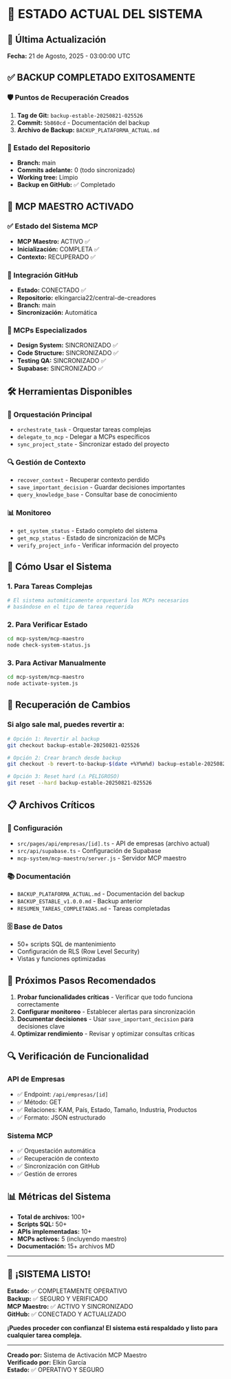 # 🎯 ESTADO ACTUAL DEL SISTEMA

## 📅 Última Actualización
**Fecha:** 21 de Agosto, 2025 - 03:00:00 UTC

## ✅ BACKUP COMPLETADO EXITOSAMENTE

### 🛡️ Puntos de Recuperación Creados
1. **Tag de Git:** `backup-estable-20250821-025526`
2. **Commit:** `5b860cd` - Documentación del backup
3. **Archivo de Backup:** `BACKUP_PLATAFORMA_ACTUAL.md`

### 🔄 Estado del Repositorio
- **Branch:** main
- **Commits adelante:** 0 (todo sincronizado)
- **Working tree:** Limpio
- **Backup en GitHub:** ✅ Completado

## 🎯 MCP MAESTRO ACTIVADO

### ✅ Estado del Sistema MCP
- **MCP Maestro:** ACTIVO ✅
- **Inicialización:** COMPLETA ✅
- **Contexto:** RECUPERADO ✅

### 🔗 Integración GitHub
- **Estado:** CONECTADO ✅
- **Repositorio:** elkingarcia22/central-de-creadores
- **Branch:** main
- **Sincronización:** Automática

### 🔄 MCPs Especializados
- **Design System:** SINCRONIZADO ✅
- **Code Structure:** SINCRONIZADO ✅
- **Testing QA:** SINCRONIZADO ✅
- **Supabase:** SINCRONIZADO ✅

## 🛠️ Herramientas Disponibles

### 🎯 Orquestación Principal
- `orchestrate_task` - Orquestar tareas complejas
- `delegate_to_mcp` - Delegar a MCPs específicos
- `sync_project_state` - Sincronizar estado del proyecto

### 🔍 Gestión de Contexto
- `recover_context` - Recuperar contexto perdido
- `save_important_decision` - Guardar decisiones importantes
- `query_knowledge_base` - Consultar base de conocimiento

### 📊 Monitoreo
- `get_system_status` - Estado completo del sistema
- `get_mcp_status` - Estado de sincronización de MCPs
- `verify_project_info` - Verificar información del proyecto

## 🚀 Cómo Usar el Sistema

### 1. Para Tareas Complejas
```bash
# El sistema automáticamente orquestará los MCPs necesarios
# basándose en el tipo de tarea requerida
```

### 2. Para Verificar Estado
```bash
cd mcp-system/mcp-maestro
node check-system-status.js
```

### 3. Para Activar Manualmente
```bash
cd mcp-system/mcp-maestro
node activate-system.js
```

## 🔄 Recuperación de Cambios

### Si algo sale mal, puedes revertir a:
```bash
# Opción 1: Revertir al backup
git checkout backup-estable-20250821-025526

# Opción 2: Crear branch desde backup
git checkout -b revert-to-backup-$(date +%Y%m%d) backup-estable-20250821-025526

# Opción 3: Reset hard (⚠️ PELIGROSO)
git reset --hard backup-estable-20250821-025526
```

## 📋 Archivos Críticos

### 🔧 Configuración
- `src/pages/api/empresas/[id].ts` - API de empresas (archivo actual)
- `src/api/supabase.ts` - Configuración de Supabase
- `mcp-system/mcp-maestro/server.js` - Servidor MCP maestro

### 📚 Documentación
- `BACKUP_PLATAFORMA_ACTUAL.md` - Documentación del backup
- `BACKUP_ESTABLE_v1.0.0.md` - Backup anterior
- `RESUMEN_TAREAS_COMPLETADAS.md` - Tareas completadas

### 🗄️ Base de Datos
- 50+ scripts SQL de mantenimiento
- Configuración de RLS (Row Level Security)
- Vistas y funciones optimizadas

## 🎯 Próximos Pasos Recomendados

1. **Probar funcionalidades críticas** - Verificar que todo funciona correctamente
2. **Configurar monitoreo** - Establecer alertas para sincronización
3. **Documentar decisiones** - Usar `save_important_decision` para decisiones clave
4. **Optimizar rendimiento** - Revisar y optimizar consultas críticas

## 🔍 Verificación de Funcionalidad

### API de Empresas
- ✅ Endpoint: `/api/empresas/[id]`
- ✅ Método: GET
- ✅ Relaciones: KAM, País, Estado, Tamaño, Industria, Productos
- ✅ Formato: JSON estructurado

### Sistema MCP
- ✅ Orquestación automática
- ✅ Recuperación de contexto
- ✅ Sincronización con GitHub
- ✅ Gestión de errores

## 📊 Métricas del Sistema

- **Total de archivos:** 100+
- **Scripts SQL:** 50+
- **APIs implementadas:** 10+
- **MCPs activos:** 5 (incluyendo maestro)
- **Documentación:** 15+ archivos MD

---

## 🎉 ¡SISTEMA LISTO!

**Estado:** ✅ COMPLETAMENTE OPERATIVO  
**Backup:** ✅ SEGURO Y VERIFICADO  
**MCP Maestro:** ✅ ACTIVO Y SINCRONIZADO  
**GitHub:** ✅ CONECTADO Y ACTUALIZADO  

**¡Puedes proceder con confianza! El sistema está respaldado y listo para cualquier tarea compleja.**

---
**Creado por:** Sistema de Activación MCP Maestro  
**Verificado por:** Elkin García  
**Estado:** ✅ OPERATIVO Y SEGURO

